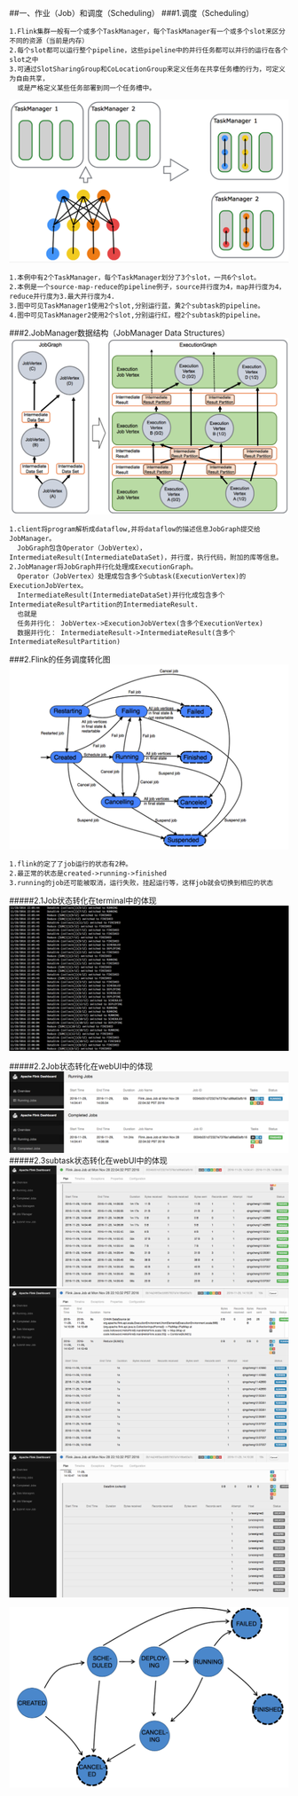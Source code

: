 
##一、作业（Job）和调度（Scheduling）
###1.调度（Scheduling）
```
1.Flink集群一般有一个或多个TaskManager，每个TaskManager有一个或多个slot来区分不同的资源（当前是内存）
2.每个slot都可以运行整个pipeline，这些pipeline中的并行任务都可以并行的运行在各个slot之中
3.可通过SlotSharingGroup和CoLocationGroup来定义任务在共享任务槽的行为，可定义为自由共享，
  或是严格定义某些任务部署到同一个任务槽中。
```
![](images/Snip20161129_1.png) 
```
1.本例中有2个TaskManager，每个TaskManager划分了3个slot，一共6个slot。
2.本例是一个source-map-reduce的pipeline例子，source并行度为4，map并行度为4，reduce并行度为3.最大并行度为4.
3.图中可见TaskManager1使用2个slot,分别运行蓝，黄2个subtask的pipeline。
4.图中可见TaskManager2使用2个slot,分别运行红，橙2个subtask的pipeline。
```
###2.JobManager数据结构（JobManager Data Structures）
![](images/Snip20161129_2.png) 
```
1.client将program解析成dataflow,并将dataflow的描述信息JobGraph提交给JobManager。
  JobGraph包含Operator（JobVertex），IntermediateResult(IntermediateDataSet)，并行度，执行代码，附加的库等信息。
2.JobManager将JobGraph并行化处理成ExecutionGraph。
  Operator（JobVertex）处理成包含多个Subtask(ExecutionVertex)的ExecutionJobVertex。
  IntermediateResult(IntermediateDataSet)并行化成包含多个IntermediateResultPartition的IntermediateResult.
  也就是
  任务并行化： JobVertex->ExecutionJobVertex(含多个ExecutionVertex)
  数据并行化： IntermediateResult->IntermediateResult(含多个IntermediateResultPartition)
```

###2.Flink的任务调度转化图
![](images/Snip20161129_3.png) 
```
1.flink的定了了job运行的状态有2种。
2.最正常的状态是created->running->finished
3.running的job还可能被取消，运行失败，挂起运行等，这样job就会切换到相应的状态
```
#####2.1Job状态转化在terminal中的体现
![](images/Snip20161129_9.png) 

#####2.2Job状态转化在webUI中的体现
![](images/Snip20161129_7.png) 
![](images/Snip20161129_8.png) 
#####2.3subtask状态转化在webUI中的体现
![](images/Snip20161129_10.png) 
![](images/Snip20161129_11.png) 
![](images/Snip20161129_12.png) 




![](images/Snip20161129_5.png) 